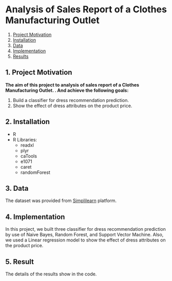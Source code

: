 # Analysis of Sales Report of a Clothes Manufacturing Outlet

1. [Project Motivation](#ProjectMotivation)
2. [Installation](#installation)
3. [Data](#data)
4. [Implementation](#model)
5. [Results](#results)

## 1. Project Motivation <a name="ProjectMotivation"></a> 

**The aim of this project to analysis of sales report of a Clothes Manufacturing Outlet. . And achieve the following goals:**
1. Build a classifier for dress recommendation prediction.
2. Show the effect of dress attributes on the product price.


## 2. Installation <a name="installation"></a>

- R
- R Libraries:
    - readxl
    - plyr
    - caTools
    - e1071
    - caret
    - randomForest

## 3. Data<a name="data"></a> 

The dataset was provided from [Simplilearn](https://www.simplilearn.com/) platform.


## 4. Implementation <a name="model"></a> 
In this project, we built three classifier for dress recommendation prediction by use of Naive Bayes, Random Forest, and Support Vector Machine. Also, we used a Linear regression model to show the effect of dress attributes on the product price. 


## 5. Result<a name="results"></a>
The details of the results show in the code.
